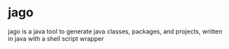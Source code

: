 # jago
jago is a java tool to generate java classes, packages, and projects, written in java with a shell script wrapper